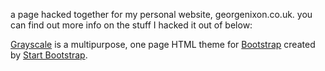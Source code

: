 a page hacked together for my personal website, georgenixon.co.uk. you can find out more info on the stuff I hacked it out of below:

[Grayscale](http://startbootstrap.com/template-overviews/grayscale/) is a multipurpose, one page HTML theme for [Bootstrap](http://getbootstrap.com/) created by [Start Bootstrap](http://startbootstrap.com/).

